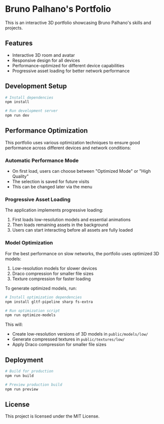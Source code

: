 # Bruno Palhano's Portfolio

This is an interactive 3D portfolio showcasing Bruno Palhano's skills and projects.

## Features

- Interactive 3D room and avatar
- Responsive design for all devices
- Performance-optimized for different device capabilities
- Progressive asset loading for better network performance

## Development Setup

```bash
# Install dependencies
npm install

# Run development server
npm run dev
```

## Performance Optimization

This portfolio uses various optimization techniques to ensure good performance across different devices and network conditions:

### Automatic Performance Mode

- On first load, users can choose between "Optimized Mode" or "High Quality"
- The selection is saved for future visits
- This can be changed later via the menu

### Progressive Asset Loading

The application implements progressive loading:
1. First loads low-resolution models and essential animations
2. Then loads remaining assets in the background
3. Users can start interacting before all assets are fully loaded

### Model Optimization

For the best performance on slow networks, the portfolio uses optimized 3D models:

1. Low-resolution models for slower devices
2. Draco compression for smaller file sizes
3. Texture compression for faster loading

To generate optimized models, run:

```bash
# Install optimization dependencies
npm install gltf-pipeline sharp fs-extra

# Run optimization script
npm run optimize-models
```

This will:
- Create low-resolution versions of 3D models in `public/models/low/`
- Generate compressed textures in `public/textures/low/`
- Apply Draco compression for smaller file sizes

## Deployment

```bash
# Build for production
npm run build

# Preview production build
npm run preview
```

## License

This project is licensed under the MIT License.

